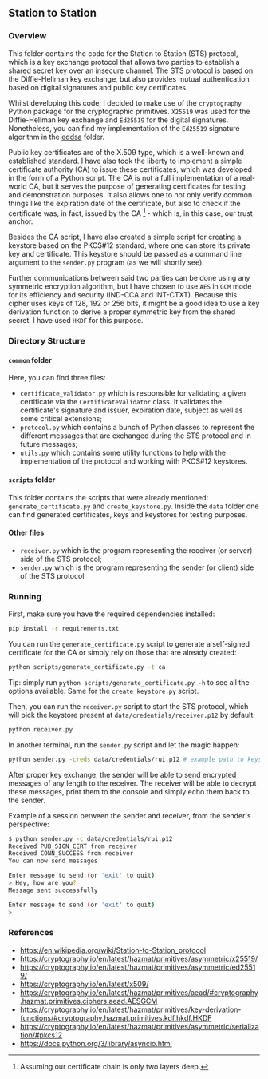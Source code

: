 ## Station to Station

### Overview

This folder contains the code for the Station to Station (STS) protocol, which is a key exchange protocol that allows two parties to establish a shared secret key over an insecure channel. The STS protocol is based on the Diffie-Hellman key exchange, but also provides mutual authentication based on digital signatures and public key certificates.

Whilst developing this code, I decided to make use of the `cryptography` Python package for the cryptographic primitives. `X25519` was used for the Diffie-Hellman key exchange and `Ed25519` for the digital signatures. Nonetheless, you can find my implementation of the `Ed25519` signature algorithm in the [eddsa](../eddsa) folder.

Public key certificates are of the X.509 type, which is a well-known and established standard. I have also took the liberty to implement a simple certificate authority (CA) to issue these certificates, which was developed in the form of a Python script. The CA is not a full implementation of a real-world CA, but it serves the purpose of generating certificates for testing and demonstration purposes. It also allows one to not only verify common things like the expiration date of the certificate, but also to check if the certificate was, in fact, issued by the CA [^1] - which is, in this case, our trust anchor.

Besides the CA script, I have also created a simple script for creating a keystore based on the PKCS#12 standard, where one can store its private key and certificate. This keystore should be passed as a command line argument to the `sender.py` program (as we will shortly see).

Further communications between said two parties can be done using any symmetric encryption algorithm, but I have chosen to use `AES` in `GCM` mode for its efficiency and security (IND-CCA and INT-CTXT). Because this cipher uses keys of 128, 192 or 256 bits, it might be a good idea to use a key derivation function to derive a proper symmetric key from the shared secret. I have used `HKDF` for this purpose.

### Directory Structure

#### `common` folder

Here, you can find three files:

- `certificate_validator.py` which is responsible for validating a given certificate via the `CertificateValidator` class. It validates the certificate's signature and issuer, expiration date, subject as well as some critical extensions;
- `protocol.py` which contains a bunch of Python classes to represent the different messages that are exchanged during the STS protocol and in future messages;
- `utils.py` which contains some utility functions to help with the implementation of the protocol and working with PKCS#12 keystores.

#### `scripts` folder

This folder contains the scripts that were already mentioned: `generate_certificate.py` and `create_keystore.py`. Inside the `data` folder one can find generated certificates, keys and keystores for testing purposes.

#### Other files

- `receiver.py` which is the program representing the receiver (or server) side of the STS protocol;
- `sender.py` which is the program representing the sender (or client) side of the STS protocol.

### Running

First, make sure you have the required dependencies installed:

```bash
pip install -r requirements.txt
```

You can run the `generate_certificate.py` script to generate a self-signed certificate for the CA or simply rely on those that are already created:

```bash
python scripts/generate_certificate.py -t ca
```

Tip: simply run `python scripts/generate_certificate.py -h` to see all the options available. Same for the `create_keystore.py` script.

Then, you can run the `receiver.py` script to start the STS protocol, which will pick the keystore present at `data/credentials/receiver.p12` by default:

```bash
python receiver.py
```

In another terminal, run the `sender.py` script and let the magic happen:

```bash
python sender.py -creds data/credentials/rui.p12 # example path to keystore
```

After proper key exchange, the sender will be able to send encrypted messages of any length to the receiver. The receiver will be able to decrypt these messages, print them to the console and simply echo them back to the sender.

Example of a session between the sender and receiver, from the sender's perspective:

```bash
$ python sender.py -c data/credentials/rui.p12
Received PUB_SIGN_CERT from receiver
Received CONN_SUCCESS from receiver
You can now send messages

Enter message to send (or 'exit' to quit)
> Hey, how are you?
Message sent successfully

Enter message to send (or 'exit' to quit)
>
```

### References

- https://en.wikipedia.org/wiki/Station-to-Station_protocol
- https://cryptography.io/en/latest/hazmat/primitives/asymmetric/x25519/
- https://cryptography.io/en/latest/hazmat/primitives/asymmetric/ed25519/
- https://cryptography.io/en/latest/x509/
- https://cryptography.io/en/latest/hazmat/primitives/aead/#cryptography.hazmat.primitives.ciphers.aead.AESGCM
- https://cryptography.io/en/latest/hazmat/primitives/key-derivation-functions/#cryptography.hazmat.primitives.kdf.hkdf.HKDF
- https://cryptography.io/en/latest/hazmat/primitives/asymmetric/serialization/#pkcs12
- https://docs.python.org/3/library/asyncio.html

[^1]: Assuming our certificate chain is only two layers deep.

